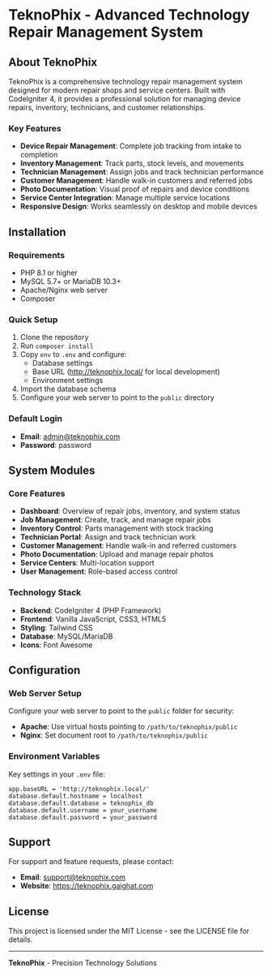 # TeknoPhix - Advanced Technology Repair Management System

## About TeknoPhix

TeknoPhix is a comprehensive technology repair management system designed for modern repair shops and service centers. Built with CodeIgniter 4, it provides a professional solution for managing device repairs, inventory, technicians, and customer relationships.

### Key Features

- **Device Repair Management**: Complete job tracking from intake to completion
- **Inventory Management**: Track parts, stock levels, and movements
- **Technician Management**: Assign jobs and track technician performance
- **Customer Management**: Handle walk-in customers and referred jobs
- **Photo Documentation**: Visual proof of repairs and device conditions
- **Service Center Integration**: Manage multiple service locations
- **Responsive Design**: Works seamlessly on desktop and mobile devices

## Installation

### Requirements
- PHP 8.1 or higher
- MySQL 5.7+ or MariaDB 10.3+
- Apache/Nginx web server
- Composer

### Quick Setup
1. Clone the repository
2. Run `composer install`
3. Copy `env` to `.env` and configure:
   - Database settings
   - Base URL (http://teknophix.local/ for local development)
   - Environment settings
4. Import the database schema
5. Configure your web server to point to the `public` directory

### Default Login
- **Email**: admin@teknophix.com
- **Password**: password

## System Modules

### Core Features
- **Dashboard**: Overview of repair jobs, inventory, and system status
- **Job Management**: Create, track, and manage repair jobs
- **Inventory Control**: Parts management with stock tracking
- **Technician Portal**: Assign and track technician work
- **Customer Management**: Handle walk-in and referred customers
- **Photo Documentation**: Upload and manage repair photos
- **Service Centers**: Multi-location support
- **User Management**: Role-based access control

### Technology Stack
- **Backend**: CodeIgniter 4 (PHP Framework)
- **Frontend**: Vanilla JavaScript, CSS3, HTML5
- **Styling**: Tailwind CSS
- **Database**: MySQL/MariaDB
- **Icons**: Font Awesome

## Configuration

### Web Server Setup
Configure your web server to point to the `public` folder for security:
- **Apache**: Use virtual hosts pointing to `/path/to/teknophix/public`
- **Nginx**: Set document root to `/path/to/teknophix/public`

### Environment Variables
Key settings in your `.env` file:
```
app.baseURL = 'http://teknophix.local/'
database.default.hostname = localhost
database.default.database = teknophix_db
database.default.username = your_username
database.default.password = your_password
```

## Support

For support and feature requests, please contact:
- **Email**: support@teknophix.com
- **Website**: https://teknophix.gaighat.com

## License

This project is licensed under the MIT License - see the LICENSE file for details.

---

**TeknoPhix** - Precision Technology Solutions
